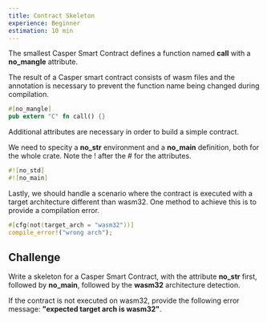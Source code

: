 ```yaml
---
title: Contract Skeleton
experience: Beginner
estimation: 10 min
---
```


The smallest Casper Smart Contract defines a function named **call** with a **no_mangle** attribute.

The result of a Casper smart contract consists of wasm files and the annotation is necessary to prevent the function name being changed during compilation.

```rust
#[no_mangle]
pub extern "C" fn call() {}
```

Additional attributes are necessary in order to build a simple contract.

We need to specity a **no_str** environment and a **no_main** definition, both for the whole crate. Note the ! after the # for the attributes.

```rust
#![no_std]
#![no_main]
```

Lastly, we should handle a scenario where the contract is executed with a target architecture different than wasm32. One method to achieve this is to provide a compilation error.

```rust
#[cfg(not(target_arch = "wasm32"))]
compile_error!("wrong arch");
```

## Challenge

Write a skeleton for a Casper Smart Contract, with the attribute **no_str** first, followed by **no_main**, followed by the **wasm32** architecture detection.

If the contract is not executed on wasm32, provide the following error message:
**"expected target arch is wasm32"**.
